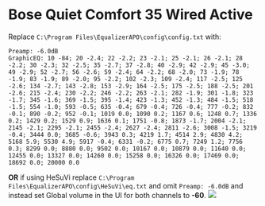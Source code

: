 # Bose Quiet Comfort 35 Wired Active
Replace `C:\Program Files\EqualizerAPO\config\config.txt` with:
```
Preamp: -6.0dB
GraphicEQ: 10 -84; 20 -2.4; 22 -2.2; 23 -2.1; 25 -2.1; 26 -2.1; 28 -2.2; 30 -2.3; 32 -2.5; 35 -2.7; 37 -2.8; 40 -2.9; 42 -2.9; 45 -3.0; 49 -2.9; 52 -2.7; 56 -2.6; 59 -2.4; 64 -2.2; 68 -2.0; 73 -1.9; 78 -1.9; 83 -1.9; 89 -2.0; 95 -2.2; 102 -2.3; 109 -2.4; 117 -2.5; 125 -2.6; 134 -2.7; 143 -2.8; 153 -2.9; 164 -2.5; 175 -2.5; 188 -2.5; 201 -2.6; 215 -2.4; 230 -2.2; 246 -2.2; 263 -2.1; 282 -1.9; 301 -1.8; 323 -1.7; 345 -1.6; 369 -1.5; 395 -1.4; 423 -1.3; 452 -1.3; 484 -1.5; 518 -1.5; 554 -1.0; 593 -0.5; 635 -0.4; 679 -0.4; 726 -0.4; 777 -0.2; 832 -0.1; 890 -0.2; 952 -0.1; 1019 0.0; 1090 0.2; 1167 0.6; 1248 0.7; 1336 0.2; 1429 0.2; 1529 0.9; 1636 0.1; 1751 -0.8; 1873 -1.7; 2004 -2.1; 2145 -2.1; 2295 -2.1; 2455 -2.4; 2627 -2.4; 2811 -2.6; 3008 -1.5; 3219 -0.4; 3444 0.0; 3685 -0.6; 3943 0.3; 4219 1.7; 4514 2.9; 4830 4.2; 5168 5.9; 5530 4.9; 5917 -0.4; 6331 -0.2; 6775 0.7; 7249 1.2; 7756 0.3; 8299 0.0; 8880 0.0; 9502 0.0; 10167 0.0; 10879 0.0; 11640 0.0; 12455 0.0; 13327 0.0; 14260 0.0; 15258 0.0; 16326 0.0; 17469 0.0; 18692 0.0; 20000 0.0
```
**OR** if using HeSuVi replace `C:\Program Files\EqualizerAPO\config\HeSuVi\eq.txt` and omit `Preamp: -6.0dB` and instead set Global volume in the UI for both channels to **-60**.
![](https://raw.githubusercontent.com/jaakkopasanen/AutoEq/master/results/Innerfidelity%202017/innerfidelity/onear/Bose%20Quiet%20Comfort%2035%20Wired%20Active/Bose%20Quiet%20Comfort%2035%20Wired%20Active.png)